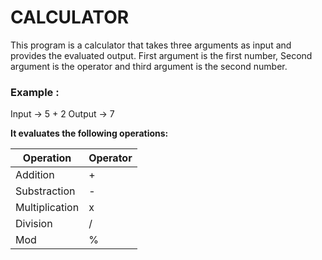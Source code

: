 # CALCULATOR

This program is a calculator that takes three arguments as input and provides the evaluated output.
First argument is the first number, Second argument is the operator and third argument is the second number.

### Example :
Input  -> 5 + 2
Output -> 7

**It evaluates the following operations:**

Operation | Operator
--------- | --------
Addition | +
Substraction | -
Multiplication | x
Division | /
Mod | %
